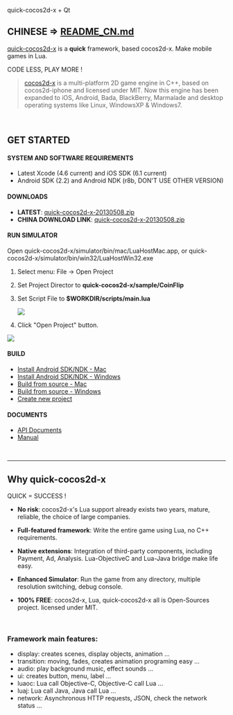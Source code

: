 quick-cocos2d-x + Qt

## CHINESE => [README_CN.md](https://github.com/ascetic85/quick-cocos2d-x-20130509/blob/master/README_CN.md)

[quick-cocos2d-x](https://github.com/dualface/quick-cocos2d-x) is a **quick** framework, based cocos2d-x. Make mobile games in Lua.

CODE LESS, PLAY MORE !

> [cocos2d-x](http://www.cocos2d-x.org) is a multi-platform 2D game engine in C++, based on cocos2d-iphone and licensed under MIT. Now this engine has been expanded to iOS, Android, Bada, BlackBerry, Marmalade and desktop operating systems like Linux, WindowsXP & Windows7.

<br />

## GET STARTED

#### SYSTEM AND SOFTWARE REQUIREMENTS

-   Latest Xcode (4.6 current) and iOS SDK (6.1 current)
-   Android SDK (2.2) and Android NDK (r8b, DON'T USE OTHER VERSION)

#### DOWNLOADS

-   **LATEST**: [quick-cocos2d-x-20130508.zip](http://quick-x.com/downloads/quick-cocos2d-x-20130508.zip)
-   **CHINA DOWNLOAD LINK**: [quick-cocos2d-x-20130508.zip](http://17wanapp.cn/quickx/quick-cocos2d-x-20130508.zip)


#### RUN SIMULATOR

Open quick-cocos2d-x/simulator/bin/mac/LuaHostMac.app, or quick-cocos2d-x/simulator/bin/win32/LuaHostWin32.exe

1.  Select menu: File -> Open Project
2.  Set Project Director to **quick-cocos2d-x/sample/CoinFlip**
3.  Set Script File to **$WORKDIR/scripts/main.lua**

    ![](https://raw.github.com/dualface/quick-cocos2d-x/master/doc/img/RUN_SIMULATOR_WINDOWS_01.png)

4.  Click "Open Project" button.

![](https://raw.github.com/dualface/quick-cocos2d-x/master/doc/img/RUN_SIMULATOR_WINDOWS_02.png)

#### BUILD

-   [Install Android SDK/NDK - Mac](https://github.com/dualface/quick-cocos2d-x/blob/master/doc/INSTALL_ANDROID_SDK_MAC.md)
-   [Install Android SDK/NDK - Windows](https://github.com/dualface/quick-cocos2d-x/blob/master/doc/INSTALL_ANDROID_SDK_WINDOWS.md)
-   [Build from source - Mac](https://github.com/dualface/quick-cocos2d-x/blob/master/doc/BUILD_FROM_SOURCE_MAC.md)
-   [Build from source - Windows](https://github.com/dualface/quick-cocos2d-x/blob/master/doc/BUILD_FROM_SOURCE_WINDOWS.md)
-   [Create new project](https://github.com/dualface/quick-cocos2d-x/blob/master/doc/CREATE_NEW_PROJECT.md)


#### DOCUMENTS

-   [API Documents](http://quick-x.com/docs/api/)
-   [Manual](http://quick-x.com/docs/manual/)

<br />

----

## Why quick-cocos2d-x

QUICK = SUCCESS !

-   **No risk**: cocos2d-x's Lua support already exists two years, mature, reliable, the choice of large companies.

-   **Full-featured framework**: Write the entire game using Lua, no C++ requirements.

-   **Native extensions**: Integration of third-party components, including Payment, Ad, Analysis. Lua-ObjectiveC and Lua-Java bridge make life easy.

-   **Enhanced Simulator**: Run the game from any directory, multiple resolution switching, debug console.

-   **100% FREE**: cocos2d-x, Lua, quick-cocos2d-x all is Open-Sources project. licensed under MIT.

<br />

### Framework main features:

-   display: creates scenes, display objects, animation ...
-   transition: moving, fades, creates animation programing easy ...
-   audio: play background music, effect sounds ...
-   ui: creates button, menu, label ...
-   luaoc: Lua call Objective-C, Objective-C call Lua ...
-   luaj: Lua call Java, Java call Lua ...
-   network: Asynchronous HTTP requests, JSON, check the network status ...
